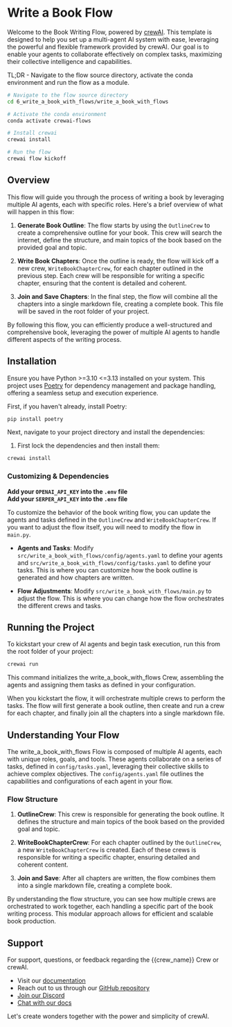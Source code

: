 # Write a Book Flow

Welcome to the Book Writing Flow, powered by [crewAI](https://crewai.com). This template is designed to help you set up a multi-agent AI system with ease, leveraging the powerful and flexible framework provided by crewAI. Our goal is to enable your agents to collaborate effectively on complex tasks, maximizing their collective intelligence and capabilities.

TL;DR - Navigate to the flow source directory, activate the conda environment and run the flow as a module.

```sh
# Navigate to the flow source directory
cd 6_write_a_book_with_flows/write_a_book_with_flows

# Activate the conda environment
conda activate crewai-flows

# Install crewai
crewai install

# Run the flow
crewai flow kickoff

```

## Overview

This flow will guide you through the process of writing a book by leveraging multiple AI agents, each with specific roles. Here's a brief overview of what will happen in this flow:

1. **Generate Book Outline**: The flow starts by using the `OutlineCrew` to create a comprehensive outline for your book. This crew will search the internet, define the structure, and main topics of the book based on the provided goal and topic.

2. **Write Book Chapters**: Once the outline is ready, the flow will kick off a new crew, `WriteBookChapterCrew`, for each chapter outlined in the previous step. Each crew will be responsible for writing a specific chapter, ensuring that the content is detailed and coherent.

3. **Join and Save Chapters**: In the final step, the flow will combine all the chapters into a single markdown file, creating a complete book. This file will be saved in the root folder of your project.

By following this flow, you can efficiently produce a well-structured and comprehensive book, leveraging the power of multiple AI agents to handle different aspects of the writing process.

## Installation

Ensure you have Python >=3.10 <=3.13 installed on your system. This project uses [Poetry](https://python-poetry.org/) for dependency management and package handling, offering a seamless setup and execution experience.

First, if you haven't already, install Poetry:

```bash
pip install poetry
```

Next, navigate to your project directory and install the dependencies:

1. First lock the dependencies and then install them:

```bash
crewai install
```

### Customizing & Dependencies

**Add your `OPENAI_API_KEY` into the `.env` file**  
**Add your `SERPER_API_KEY` into the `.env` file**

To customize the behavior of the book writing flow, you can update the agents and tasks defined in the `OutlineCrew` and `WriteBookChapterCrew`. If you want to adjust the flow itself, you will need to modify the flow in `main.py`.

- **Agents and Tasks**: Modify `src/write_a_book_with_flows/config/agents.yaml` to define your agents and `src/write_a_book_with_flows/config/tasks.yaml` to define your tasks. This is where you can customize how the book outline is generated and how chapters are written.

- **Flow Adjustments**: Modify `src/write_a_book_with_flows/main.py` to adjust the flow. This is where you can change how the flow orchestrates the different crews and tasks.

## Running the Project

To kickstart your crew of AI agents and begin task execution, run this from the root folder of your project:

```bash
crewai run
```

This command initializes the write_a_book_with_flows Crew, assembling the agents and assigning them tasks as defined in your configuration.

When you kickstart the flow, it will orchestrate multiple crews to perform the tasks. The flow will first generate a book outline, then create and run a crew for each chapter, and finally join all the chapters into a single markdown file.

## Understanding Your Flow

The write_a_book_with_flows Flow is composed of multiple AI agents, each with unique roles, goals, and tools. These agents collaborate on a series of tasks, defined in `config/tasks.yaml`, leveraging their collective skills to achieve complex objectives. The `config/agents.yaml` file outlines the capabilities and configurations of each agent in your flow.

### Flow Structure

1. **OutlineCrew**: This crew is responsible for generating the book outline. It defines the structure and main topics of the book based on the provided goal and topic.

2. **WriteBookChapterCrew**: For each chapter outlined by the `OutlineCrew`, a new `WriteBookChapterCrew` is created. Each of these crews is responsible for writing a specific chapter, ensuring detailed and coherent content.

3. **Join and Save**: After all chapters are written, the flow combines them into a single markdown file, creating a complete book.

By understanding the flow structure, you can see how multiple crews are orchestrated to work together, each handling a specific part of the book writing process. This modular approach allows for efficient and scalable book production.

## Support

For support, questions, or feedback regarding the {{crew_name}} Crew or crewAI.

- Visit our [documentation](https://docs.crewai.com)
- Reach out to us through our [GitHub repository](https://github.com/joaomdmoura/crewai)
- [Join our Discord](https://discord.com/invite/X4JWnZnxPb)
- [Chat with our docs](https://chatg.pt/DWjSBZn)

Let's create wonders together with the power and simplicity of crewAI.
